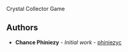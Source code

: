 Crystal Collector Game
## Authors
* **Chance Phiniezy** - *Initial work* - [phiniezyc](https://github.com/phiniezyc)
